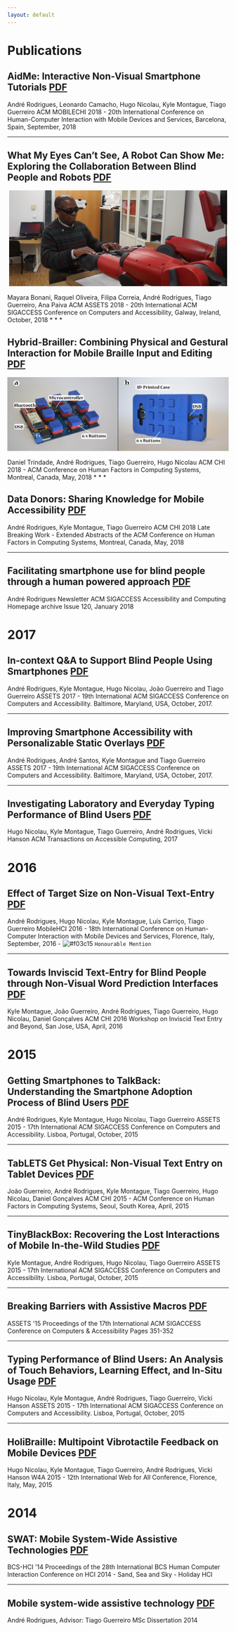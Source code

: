 ```yaml
---
layout: default
---
```


# Publications

## AidMe: Interactive Non-Visual Smartphone Tutorials [PDF](./pub/mobilehci18_aidme.pdf)

André Rodrigues, Leonardo Camacho, Hugo Nicolau, Kyle Montague, Tiago Guerreiro
ACM MOBILECHI 2018 - 20th International Conference on Human-Computer Interaction with Mobile Devices and Services, Barcelona, Spain, September, 2018 
* * *

## What My Eyes Can’t See, A Robot Can Show Me: Exploring the Collaboration Between Blind People and Robots [PDF](./pub/assets18_robot.pdf)

<p align="center">
    <img src="https://github.com/AndreFPRodrigues/andrefprodrigues.github.io/blob/master/img/assests2018.png?raw=true" alt="Blind person touching a robot extended arm"/>
</p>
Mayara Bonani, Raquel Oliveira, Filipa Correia, André Rodrigues, Tiago Guerreiro, Ana Paiva
ACM ASSETS 2018 - 20th International ACM SIGACCESS Conference on Computers and Accessibility, Galway, Ireland, October, 2018 
* * *

## Hybrid-Brailler: Combining Physical and Gestural Interaction for Mobile Braille Input and Editing [PDF](./pub/chi18_hybridbrailler.pdf)
<p align="center">
    <img src="https://github.com/AndreFPRodrigues/andrefprodrigues.github.io/blob/master/img/hybridChi15_1.png?raw=true" alt="Blind person touching a robot extended arm"/>
</p>
Daniel Trindade, André Rodrigues, Tiago Guerreiro, Hugo Nicolau
ACM CHI 2018 - ACM Conference on Human Factors in Computing Systems, Montreal, Canada, May, 2018 
* * *

## Data Donors: Sharing Knowledge for Mobile Accessibility [PDF](./pub/chi18_data_donors.pdf)

André Rodrigues, Kyle Montague, Tiago Guerreiro
ACM CHI 2018 Late Breaking Work - Extended Abstracts of the ACM Conference on Human Factors in Computing Systems, Montreal, Canada, May, 2018 
* * *

## Facilitating smartphone use for blind people through a human powered approach [PDF](./pub/assets18_newsletter.pdf)
André Rodrigues
Newsletter ACM SIGACCESS Accessibility and Computing Homepage archive
Issue 120, January 2018 

# 2017 
## In-context Q&A to Support Blind People Using Smartphones [PDF](./pub/assets17_hintme.pdf)
André Rodrigues, Kyle Montague, Hugo Nicolau, João Guerreiro and Tiago Guerreiro ASSETS 2017 - 19th International ACM SIGACCESS Conference on Computers and Accessibility. Baltimore, Maryland, USA, October, 2017.  
* * *

## Improving Smartphone Accessibility with Personalizable Static Overlays [PDF](./pub/assets17_static.pdf)
André Rodrigues, André Santos, Kyle Montague and Tiago Guerreiro ASSETS 2017 - 19th International ACM SIGACCESS Conference on Computers and Accessibility. Baltimore, Maryland, USA, October, 2017. 
* * *

## Investigating Laboratory and Everyday Typing Performance of Blind Users [PDF](./pub/taccess_typing.pdf)

Hugo Nicolau, Kyle Montague, Tiago Guerreiro, André Rodrigues, Vicki Hanson ACM Transactions on Accessible Computing, 2017  
# 2016 

## Effect of Target Size on Non-Visual Text-Entry [PDF](./pub/mobilehci_tiny.pdf)
André Rodrigues, Hugo Nicolau, Kyle Montague, Luís Carriço,  Tiago Guerreiro
MobileHCI 2016 - 18th International Conference on Human-Computer Interaction with Mobile Devices and Services, Florence, Italy, September, 2016 - ![#f03c15](https://placehold.it/15/f03c15/000000?text=+) `Honourable Mention`


* * *

## Towards Inviscid Text-Entry for Blind People through Non-Visual Word Prediction Interfaces [PDF](./pub/chiworkshop_typing.pdf)
Kyle Montague, João Guerreiro, André Rodrigues, Tiago Guerreiro, Hugo Nicolau, Daniel Gonçalves 
ACM CHI 2016 Workshop on Inviscid Text Entry and Beyond, San Jose, USA, April, 2016 

# 2015 
## Getting Smartphones to TalkBack: Understanding the Smartphone Adoption Process of Blind Users  [PDF](./pub/assets15_adoption.pdf)
André Rodrigues, Kyle Montague, Hugo Nicolau, Tiago Guerreiro
ASSETS 2015 - 17th International ACM SIGACCESS Conference on Computers and Accessibility. Lisboa, Portugal, October, 2015 
* * *

## TabLETS Get Physical: Non-Visual Text Entry on Tablet Devices  [PDF](./pub/chi_tablets.pdf)
João Guerreiro, André Rodrigues, Kyle Montague, Tiago Guerreiro, Hugo Nicolau, Daniel Gonçalves
ACM CHI 2015 - ACM Conference on Human Factors in Computing Systems, Seoul, South Korea, April, 2015 
* * *

## TinyBlackBox: Recovering the Lost Interactions of Mobile In-the-Wild Studies [PDF](./pub/assets_tbb.pdf)
Kyle Montague, André Rodrigues, Hugo Nicolau, Tiago Guerreiro
ASSETS 2015 - 17th International ACM SIGACCESS Conference on Computers and Accessibility. Lisboa, Portugal, October, 2015  
* * *

## Breaking Barriers with Assistive Macros  [PDF](./pub/assets_macros.pdf)
ASSETS '15 Proceedings of the 17th International ACM SIGACCESS Conference on Computers & Accessibility
Pages 351-352  
* * *

## Typing Performance of Blind Users: An Analysis of Touch Behaviors, Learning Effect, and In-Situ Usage  [PDF](./pub/assets_touchbehaviours.pdf)
Hugo Nicolau, Kyle Montague, André Rodrigues, Tiago Guerreiro, Vicki Hanson
ASSETS 2015 - 17th International ACM SIGACCESS Conference on Computers and Accessibility. Lisboa, Portugal, October, 2015 
* * *

## HoliBraille: Multipoint Vibrotactile Feedback on Mobile Devices [PDF](./pub/w4a_holibraille.pdf)
Hugo Nicolau, Kyle Montague, Tiago Guerreiro, André Rodrigues, Vicki Hanson
W4A 2015 - 12th International Web for All Conference, Florence, Italy, May, 2015  

# 2014 
## SWAT: Mobile System-Wide Assistive Technologies [PDF](./pub/british_swat.pdf)
BCS-HCI '14 Proceedings of the 28th International BCS Human Computer Interaction Conference on HCI 2014 - Sand, Sea and Sky - Holiday HCI 
* * *

## Mobile system-wide assistive technology  [PDF](./pub/master_thesis.pdf)
André Rodrigues, Advisor: Tiago Guerreiro
MSc Dissertation 2014 
